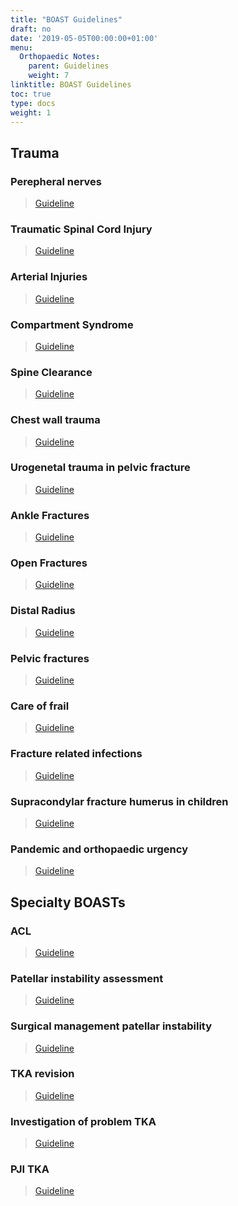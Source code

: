 ```yaml
---
title: "BOAST Guidelines"
draft: no
date: '2019-05-05T00:00:00+01:00'
menu:
  Orthopaedic Notes:
    parent: Guidelines
    weight: 7
linktitle: BOAST Guidelines
toc: true
type: docs
weight: 1
---
```

## Trauma 

### Perepheral nerves 
> [Guideline](https://www.boa.ac.uk/uploads/assets/0ff5e363-d023-4d79-a97e61652039d2de/17509408-3c2a-4aa5-b025652cde7398de/peripheral%20nerve%20injury.pdf)

### Traumatic Spinal Cord Injury

> [Guideline](https://www.boa.ac.uk/uploads/assets/dbaa2d98-affe-434c-99cd2d8dcc1647a2/f7f90c9d-c0d8-4675-ba2513405a9f6c01/the%20management%20of%20traumatic%20spinal%20cord%20injury.pdf)

### Arterial Injuries

> [Guideline](https://www.boa.ac.uk/uploads/assets/ac635861-a657-48f2-aeab0276534e4e37/e3bd08bb-bba6-4074-8ba0d08f53dc9d2c/management%20of%20arterial%20injuries%20associated%20with%20fractures%20and%20dislocations.pdf)

### Compartment Syndrome

> [Guideline](https://www.boa.ac.uk/uploads/assets/0d37694f-1cad-40d5-b4c1032eef7486ff/de4cfbe1-6ef3-443d-a7f2a0ee491d2229/diagnosis%20and%20management%20of%20compartment%20syndrome%20of%20the%20limbs.pdf)

### Spine Clearance

> [Guideline](https://www.boa.ac.uk/uploads/assets/89870cee-0ae7-4bf9-a081669550454e65/948c5c81-b37e-431e-8fbdf78ea33514a4/spinal%20clearance%20in%20the%20trauma%20patient.pdf)

### Chest wall trauma

>[Guideline](https://www.boa.ac.uk/uploads/assets/ef5f6208-c6dd-4f19-b9b3ee628d28b774/boast%20-%20the%20management%20of%20blunt%20chest%20wall%20trauma.pdf)

### Urogenetal trauma in pelvic fracture

>[Guideline](https://www.boa.ac.uk/uploads/assets/86c72eff-26aa-4cec-98d1e85cda3dac6c/bcdaeccf-0cff-4da8-bca1b9519b3a542d/the%20management%20of%20urological%20trauma%20associated%20with%20pelvic%20fractures.pdf)

### Ankle Fractures

>[Guideline](https://www.boa.ac.uk/uploads/assets/f8b1c499-c38a-4805-8cb8d8eb3087bca7/8be763eb-5921-4cb2-b6802f3e65ce8e7f/the%20management%20of%20ankle%20fractures.pdf)

### Open Fractures

> [Guideline](https://www.boa.ac.uk/uploads/assets/3b91ad0a-9081-4253-92f7d90e8df0fb2c/29bf80f1-1cb6-46b7-afc761119341447f/open%20fractures.pdf)

### Distal Radius

>[Guideline](https://www.boa.ac.uk/uploads/assets/eca9b368-6c1d-4a44-b98de7cfc9247273/5c46835b-7d0f-40c4-89112dd5beddcda7/boast%20-%20the%20management%20of%20distal%20radial%20fractures.pdf)

### Pelvic fractures

>[Guideline](https://www.boa.ac.uk/uploads/assets/e0ff512b-6364-42ef-af23617e1894d8bd/04fe5a18-47a2-46d7-9aa6cc158825014d/the%20management%20of%20patients%20with%20pelvic%20fractures.pdf)

### Care of frail

>[Guideline](https://www.boa.ac.uk/uploads/assets/a30f1f4c-210e-4ee2-98fd14a8a04093fe/boast-frail-and-older-care-final.pdf)

### Fracture related infections

>[Guideline](https://www.boa.ac.uk/uploads/assets/dee7cba7-5919-4f26-a286033fcf46a458/boast-fracture-related-infections.pdf)

### Supracondylar fracture humerus in children

>[Guideline](https://www.boa.ac.uk/uploads/assets/e5f0c99f-85a1-472c-94a110cd2bd966ab/BOASTSupracondylarFracturesHumerusChildren2020-v2-FINAL.pdf)

### Pandemic and orthopaedic urgency

>[Guideline](https://www.boa.ac.uk/uploads/assets/782e0b20-f9ce-4fc9-819f943740161405/201ebd61-5828-4c81-b45a8b80ac47fd50/COVID-19-BOASTs-Combined-v3FINAL.pdf)

## Specialty BOASTs

### ACL

>[Guideline](https://www.boa.ac.uk/uploads/assets/1232cab5-2b7f-4ce1-87833268b0ea5403/Best-practice-management-for-ACL-injuries.pdf)

### Patellar instability assessment

>[Guideline](https://www.boa.ac.uk/uploads/assets/6bf34e87-23e7-4dea-aa932b8bb9991b32/Assessment-of-patients-with-recurrent-patellar-instability.pdf)

### Surgical management patellar instability

>[Guideline](https://www.boa.ac.uk/uploads/assets/f2902857-b7ea-4387-9a6b983935c73eb7/Surgical-management-of-recurrent-patellar-instability.pdf)

### TKA revision
>[Guideline](https://www.boa.ac.uk/uploads/assets/971872a7-4db9-47b8-a0fc7dd9733c6256/Revision-Total-Knee-Replacement-Surgical-Practice-Guidelines.pdf)

### Investigation of problem TKA

> [Guideline](https://www.boa.ac.uk/uploads/assets/7defdd00-004a-45fa-870ac5a2dfe332cf/Investigation-and-Management-of-Patients-with-Problematic-Knee-Replacements.pdf)

### PJI TKA

>[Guideline](https://www.boa.ac.uk/uploads/assets/9ba3010b-8563-4517-a2869fd179a1f4b2/Investigation-and-Management-of-Prosthetic-Joint-Infection-in-Knee-Replacement.pdf)
